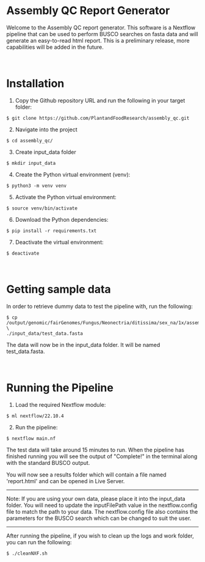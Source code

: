 # Assembly QC Report Generator

Welcome to the Assembly QC report generator. This software is a Nextflow pipeline that can be used to perform BUSCO searches on fasta data and will generate an easy-to-read html report. This is a preliminary release, more capabilities will be added in the future.

<br>

# Installation

1. Copy the Github repository URL and run the following in your target folder:

```
$ git clone https://github.com/PlantandFoodResearch/assembly_qc.git
```

2. Navigate into the project

```
$ cd assembly_qc/
```

3. Create input_data folder

```
$ mkdir input_data
```

4. Create the Python virtual environment (venv):

```
$ python3 -m venv venv
```

5. Activate the Python virtual environment:

```
$ source venv/bin/activate
```

6. Download the Python dependencies:

```
$ pip install -r requirements.txt
```

7. Deactivate the virtual environment:

```
$ deactivate
```

<br>

# Getting sample data

In order to retrieve dummy data to test the pipeline with, run the following:

```
$ cp /output/genomic/fairGenomes/Fungus/Neonectria/ditissima/sex_na/1x/assembly_rs324p/v1/Nd324_canupilon_all.sorted.renamed.fasta \
./input_data/test_data.fasta
```

The data will now be in the input_data folder. It will be named test_data.fasta.

<br>

# Running the Pipeline

1. Load the required Nextflow module:

```
$ ml nextflow/22.10.4
```

2. Run the pipeline:

```
$ nextflow main.nf
```

The test data will take around 15 minutes to run. When the pipeline has finished running you will see the output of "Complete!" in the terminal along with the standard BUSCO output.

You will now see a results folder which will contain a file named 'report.html' and can be opened in Live Server.

---

Note: If you are using your own data, please place it into the input_data folder. You will need to update the inputFilePath value in the nextflow.config file to match the path to your data. The nextflow.config file also contains the parameters for the BUSCO search which can be changed to suit the user.

---

After running the pipeline, if you wish to clean up the logs and work folder, you can run the following:

```
$ ./cleanNXF.sh
```
